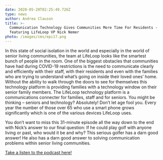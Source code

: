 ```yaml
---
date: 2020-05-20T02:25:49.726Z
type: news
author: Andrea Clauson
title: >-
  Communication Technology Gives Communities More Time For Residents - Podcast
  featuring LifeLoop VP Nick Nemer
photo: /images/cms/epi17.png
---
```

 In this state of social isolation in the world and especially in the world of senior living communities, the team at LifeLoop looks like the smartest bunch of people in the room.  One of the biggest obstacles that communities have had during COVID-19 restrictions is the need to communicate clearly and efficiently with their staff, with their residents and even with the families who are trying to understand what’s going on inside their loved ones’ home.  Without the ability to walk through the doors to see for themselves this technology platform is providing families with a technology window on their senior family members.  The LifeLoop technology platform is a communications connecter for families, staff and for seniors. You might be thinking – seniors and technology? Absolutely! Don’t let age fool you.  Every year the number of those over 65 who use a smart phone grows significantly which is one of the various devices LifeLoop uses. 



You don’t want to miss this 31-minute episode all the way down to the end with Nick’s answer to our final question: If he could play golf with anyone living or past, who would it be and why?  This serious golfer has a darn good answer! He also has a darn good answer to solving communication problems within senior living communities. 

[Take a listen to the podcast here!](https://www.seniorvu.com/episode-17-communication-technology-gives-communities-more-time-for-residents/?utm_source=LinkedIn&utm_medium=Podcast_Epi_17&utm_campaign=Podcast_Epi_17&fbclid=IwAR3FmjJumxJz5QK6n8FI0otciv9iUZLAkO8PcmLe_IRYT_z1l5uTMKO1ZqY)
